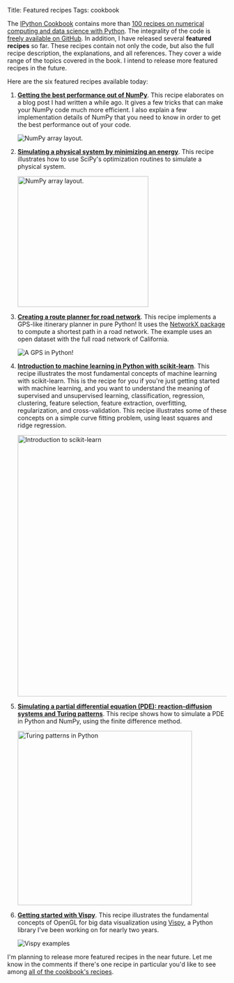 Title: Featured recipes
Tags: cookbook

The [IPython Cookbook](/cookbook/) contains more than [100 recipes on numerical computing and data science with Python](/cookbook/#part-i-advanced-high-performance-interactive-computing). The integrality of the code is [freely available on GitHub](https://github.com/ipython-books/cookbook-code). In addition, I have released several **featured recipes** so far. These recipes contain not only the code, but also the full recipe description, the explanations, and all references. They cover a wide range of the topics covered in the book. I intend to release more featured recipes in the future.

<!-- PELICAN_END_SUMMARY -->

Here are the six featured recipes available today:

1. [**Getting the best performance out of NumPy**](/featured-01/). This recipe elaborates on a blog post I had written a while ago. It gives a few tricks that can make your NumPy code much more efficient. I also explain a few implementation details of NumPy that you need to know in order to get the best performance out of your code.

    ![NumPy array layout.]({filename}images/layout.png)

2. [**Simulating a physical system by minimizing an energy**](/featured-02/). This recipe illustrates how to use SciPy's optimization routines to simulate a physical system.

    <img src="{filename}images/optim.png" alt="NumPy array layout." width="300" />

3. [**Creating a route planner for road network**](/featured-03/). This recipe implements a GPS-like itinerary planner in pure Python! It uses the [NetworkX package](networkx.github.io) to compute a shortest path in a road network. The example uses an open dataset with the full road network of California.

    ![A GPS in Python!]({filename}images/road.jpg)

4. [**Introduction to machine learning in Python with scikit-learn**](/featured-04/). This recipe illustrates the most fundamental concepts of machine learning with scikit-learn. This is the recipe for you if you're just getting started with machine learning, and you want to understand the meaning of supervised and unsupervised learning, classification, regression, clustering, feature selection, feature extraction, overfitting, regularization, and cross-validation. This recipe illustrates some of these concepts on a simple curve fitting problem, using least squares and ridge regression.

    <img src="{filename}images/ml.png" alt="Introduction to scikit-learn" width="600" />

5. [**Simulating a partial differential equation (PDE): reaction-diffusion systems and Turing patterns**](/featured-05/). This recipe shows how to simulate a PDE in Python and NumPy, using the finite difference method.

    <img src="{filename}images/turing.jpg" alt="Turing patterns in Python" width="400" />

6. [**Getting started with Vispy**](/featured-06/). This recipe illustrates the fundamental concepts of OpenGL for big data visualization using [Vispy](http://vispy.org), a Python library I've been working on for nearly two years.

    ![Vispy examples]({filename}images/vispy.jpg)

I'm planning to release more featured recipes in the near future. Let me know in the comments if there's one recipe in particular you'd like to see among [all of the cookbook's recipes](/cookbook/#part-i-advanced-high-performance-interactive-computing).

